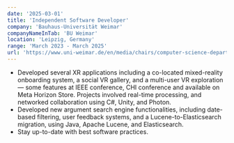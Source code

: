 ```yaml
---
date: '2025-03-01'
title: 'Independent Software Developer'
company: 'Bauhaus-Universität Weimar'
companyNameInTab: 'BU Weimar'
location: 'Leipzig, Germany'
range: 'March 2023 - March 2025'
url: 'https://www.uni-weimar.de/en/media/chairs/computer-science-department/vr/'
---
```


- Developed several XR applications including a co-located mixed-reality onboarding system, a social VR gallery, and a multi-user VR exploration — some features at IEEE conference, CHI conference and available on Meta Horizon Store. Projects involved real-time processing, and networked collaboration using C#, Unity, and Photon.
- Developed new argument search engine functionalities, including date-based filtering, user feedback systems, and a Lucene-to-Elasticsearch migration, using Java, Apache Lucene, and Elasticsearch.
- Stay up-to-date with best software practices.
